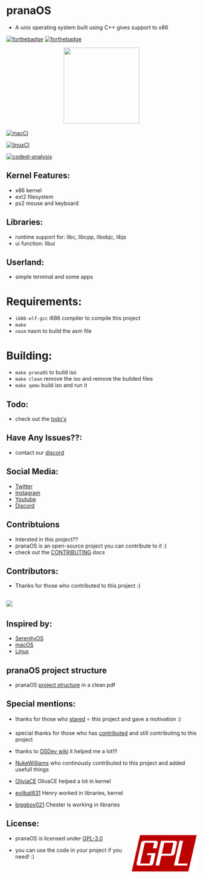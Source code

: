 # pranaOS
- A unix operating system built using C++ gives support to x86

[![forthebadge](https://forthebadge.com/images/badges/built-by-developers.svg)](https://forthebadge.com)
[![forthebadge](https://forthebadge.com/images/badges/made-with-c-plus-plus.svg)](https://forthebadge.com)

<p align="center">
<img src="https://raw.githubusercontent.com/pranaOS/pranaOS/master/imgs/eagle.jpeg" width="200" height="200">
</p>

[![macCI](https://github.com/pranaOS/pranaOS/actions/workflows/macos.yml/badge.svg?branch=master)](https://github.com/pranaOS/pranaOS/actions/workflows/macos.yml)

[![linuxCI](https://github.com/pranaOS/pranaOS/actions/workflows/linux.yml/badge.svg?branch=master)](https://github.com/pranaOS/pranaOS/actions/workflows/linux.yml)

[![codeql-analysis](https://github.com/pranaOS/pranaOS/actions/workflows/codeql-analysis.yml/badge.svg?branch=master)](https://github.com/pranaOS/pranaOS/actions/workflows/codeql-analysis.yml)

## Kernel Features:
- x86 kernel
- ext2 filesystem
- ps2 mouse and keyboard

## Libraries:
- runtime support for: libc, libcpp, libobjc, libjs
- ui function: libui

## Userland:
- simple terminal and some apps

# Requirements:
- ```i686-elf-gcc``` i686 compiler to compile this project
- ```make``` 
- ```nasm``` nasm to build the asm file

# Building:
- ```make pranaOS``` to build iso
- ```make clean``` remove the iso and remove the builded files 
- ```make qemu``` build iso and run it

## Todo:
- check out the [todo's](https://github.com/pranaOS/pranaOS/projects/6)

## Have Any Issues??:
- contact our [discord](https://discord.gg/XmpBTmy9Bz)

## Social Media:
- [Twitter](https://twitter.com/os_prana)
- [Instagram](https://www.instagram.com/officialpranaos/)
- [Youtube](https://www.youtube.com/channel/UCHBR5EYG9MDJ-yws4zN6xXQ)
- [Discord](https://discord.gg/XmpBTmy9Bz)

## Contribtuions
- Intersted in this project??
- pranaOS is an open-source project you can contribute to it :)
- check out the [CONTRIBUTING](CONTRIBUTING.md) docs


## Contributors:
- Thanks for those who contributed to this project :)
<br>
 <a href="https://github.com/pranaOS/pranaOS/graphs/contributors">
   <img src="https://contributors-img.web.app/image?repo=pranaOS/pranaOS" />
</a>

## Inspired by:
- [SerenityOS](https://github.com/SerenityOS/Serenity)
- [macOS](https://github.com/apple/darwin-xnu)
- [Linux](https://github.com/torvalds/linux)

## pranaOS project structure
- pranaOS [project structure](https://github.com/pranaOS/pranaOS/blob/master/imgs/pranaOSProjectStructure.pdf) in a clean pdf

## Special mentions:
- thanks for those who [stared](https://github.com/pranaOS/pranaOS/stargazers) ⭐ this project and gave a motivation :)
- special thanks for those who has [contributed](https://github.com/pranaOS/pranaOS/graphs/contributors) and still contributing to this project
- thanks to [OSDev wiki](https://wiki.osdev.org/Main_Page) it helped me a lot!!!

- [NukeWilliams](https://github.com/NukeWilliams) who continously contributed to this project and added usefull things
- [OliviaCE](https://github.com/OliviaCE) OlivaCE helped a lot in kernel
- [evilbat831](https://github.com/evilbat831) Henry worked in libraries, kernel
- [biggboy021](https://github.com/biggboy021) Chester is working in libraries

## License:

<a href="https://opensource.org/licenses/gpl-license">
  <img align="right" height="96" alt="GPL License" src="imgs/gpl.png" />
</a>

- pranaOS is licensed under [GPL-3.0](https://github.com/pranaOS/pranaOS/blob/master/LICENSE)

- you can use the code in your project if you need! :)
